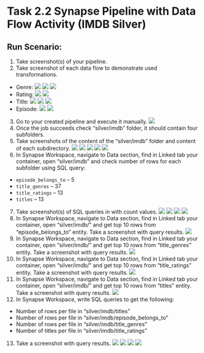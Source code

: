 # Task 2.2 Synapse Pipeline with Data Flow Activity (IMDB Silver)

## Run Scenario:

1. Take screenshot(s) of your pipeline.
2. Take screenshot of each data flow to demonstrate used transformations.
 - Genre:
![](./screenshots/genre-data-flow-1.png)
![](./screenshots/genre-data-flow-2.png)
![](./screenshots/genre-data-flow-3.png)
 - Rating:
![](./screenshots/rating-dataflow-2.png)
![](./screenshots/reting-dataflow-1.png)
 - Title:
![](./screenshots/title-data-flow-1.png)
![](./screenshots/title-data-flow-2.png)
![](./screenshots/title-data-flow-3.png)
 - Episode:
![](./screenshots/episode-data-flow-1.png)
![](./screenshots/episode-data-flow-2.png)
3. Go to your created pipeline and execute it manually.
![](./screenshots/pipeline-success-run.png)
4. Once the job succeeds check “silver/imdb” folder, it should contain four subfolders.
5. Take screenshots of the content of the “silver/imdb” folder and content of each subdirectory.
![](./screenshots/data-floders.png)
![](./screenshots/episode-folder.png)
![](./screenshots/genre-folder.png)
![](./screenshots/rating-folder.png)
![](./screenshots/titles-folder.png)
6. In Synapse Workspace, navigate to Data section, find in Linked tab your container, open “silver/imdb” and
   check number of rows for each subfolder using SQL query:

- `episode_belongs_to` – 5
- `title_genres` – 37
- `title_ratings` – 13
- `titles` – 13

7. Take screenshot(s) of SQL queries in with count values.
![](./screenshots/episode-count.png)
![](./screenshots/genres-count.png)
![](./screenshots/rating-count.png)
![](./screenshots/titles-count.png)
8. In Synapse Workspace, navigate to Data section, find in Linked tab your container, open “silver/imdb/” and
   get top 10 rows from “episode_belongs_to” entity. Take a screenshot with query results.
![](./screenshots/episode-select.png)
9. In Synapse Workspace, navigate to Data section, find in Linked tab your container, open “silver/imdb/” and
   get top 10 rows from “title_genres” entity. Take a screenshot with query results.
![](./screenshots/genres-select.png)
10. In Synapse Workspace, navigate to Data section, find in Linked tab your container, open “silver/imdb/” and
    get top 10 rows from “title_ratings” entity. Take a screenshot with query results.
![](./screenshots/rating-select.png)
11. In Synapse Workspace, navigate to Data section, find in Linked tab your container, open “silver/imdb/” and
    get top 10 rows from “titles” entity. Take a screenshot with query results.
![](./screenshots/titles-select.png)
12. In Synapse Workspace, write SQL queries to get the following:

- Number of rows per file in “silver/imdb/titles”
- Number of rows per file in “silver/imdb/episode_belongs_to”
- Number of rows per file in “silver/imdb/title_genres”
- Number of titles per file in “silver/imdb/title_ratings”

13. Take a screenshot with query results.
![](./screenshots/titles-per-file.png)
![](./screenshots/rating-per-file.png)
![](./screenshots/genres-per-file.png)
![](./screenshots/episode-per-file.png)
